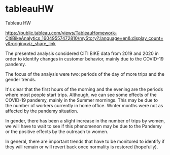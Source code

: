 # tableauHW
Tableau HW


https://public.tableau.com/views/TableauHomework-CitiBikeAnalytics_16049557472810/myStory?:language=en&:display_count=y&:origin=viz_share_link

The presented analysis considered CITI BIKE data from 2019 and 2020 in order to identify changes in customer behavior, mainly due to the COVID-19 pandemy.

The focus of the analysis were two: periods of the day of more trips and the gender trends.

It's clear that the first hours of the morning and the evening are the periods where most people start trips. Although, we can see some effects of the COVID-19 pandemy, mainly in the Summer mornings. This may be due to the number of workers currently in home office. Winter months were not as affected by the pandemy situation.

In gender, there has been a slight increase in the number of trips by women, we will have to wait to see if this phenomenon may be due to the Pandemy or the positive effects by the outreach to women. 

In general, there are important trends that have to be monitored to identify if they will remain or will revert back once normality is restored (hopefully).
